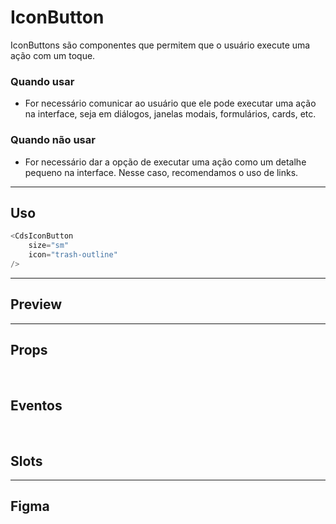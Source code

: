 # IconButton

IconButtons são componentes que permitem que o usuário execute uma ação com um toque.

### Quando usar

- For necessário comunicar ao usuário que ele pode executar uma ação na interface, seja em diálogos, janelas modais, formulários, cards, etc.

### Quando não usar

- For necessário dar a opção de executar uma ação como um detalhe pequeno na interface. Nesse caso, recomendamos o uso de links.

---

## Uso

```js
<CdsIconButton
	size="sm"
	icon="trash-outline"
/>
```

---

## Preview

<PreviewContainer
	:component="CdsIconButton"
	:events="cdsIconButtonEvents"
/>

---

## Props

<APITable
	name="IconButton"
	section="props"
/>
<br />

## Eventos

<APITable
	name="IconButton"
	section="events"
/>
<br />

## Slots

<APITable
	name="IconButton"
	section="slots"
/>

---

## Figma

<FigmaFrame
	src="https://embed.figma.com/design/J5fTswomlHu7RXk1gwbUq6/Cuida?node-id=2040-370&embed-host=share"
/>

<script setup>
import { ref } from 'vue';
import CdsIconButton from '@/components/IconButton.vue';
import APITable from '../../docgen/APITable.vue';
import DemoContainer from '../../docgen/DemoContainer.vue';
import FigmaFrame from '../../docgen/FigmaFrame.vue';

const cdsIconButtonEvents = [
	'cds-click'
];
</script>
